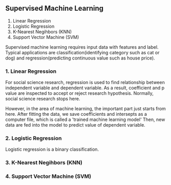 ## Supervised Machine Learning

1. Linear Regression
2. Logistic Regression
3. K-Nearest Negihbors (KNN)
4. Support Vector Machine (SVM)

Supervised machine learning requires input data with features and label. Typical applications are classification(identifying category such as cat or dog) and regression(predicting continuous value such as house price). 

### 1. Linear Regression

For social science research, regression is used to find relationship between independent variable and dependent variable. As a result, coefficient and p value are inspected to accept or reject research hypothesis. Normally, social science research stops here. 

However, in the area of machine learning, the important part just starts from here. After fitting the data, we save coefficients and intersepts as a computer file, which is called a 'trained machine learning model' Then, new data are fed into the model to predict value of dependent variable.

### 2. Logistic Regression

Logistic regression is a binary classification.

### 3. K-Nearest Negihbors (KNN)

### 4. Support Vector Machine (SVM)

